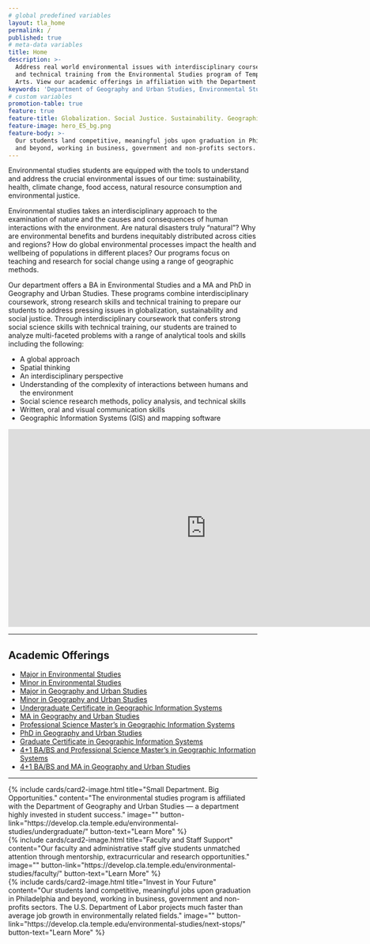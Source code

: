 ```yaml
---
# global predefined variables
layout: tla_home
permalink: /
published: true
# meta-data variables
title: Home
description: >-
  Address real world environmental issues with interdisciplinary coursework, strong research skills,
  and technical training from the Environmental Studies program of Temple University’s College of Liberal
  Arts. View our academic offerings in affiliation with the Department of Geography and Urban Studies.
keywords: 'Department of Geography and Urban Studies, Environmental Studies, academic offerings, Environmental Studies Program'
# custom variables
promotion-table: true
feature: true
feature-title: Globalization. Social Justice. Sustainability. Geographic Methods.
feature-image: hero_ES_bg.png
feature-body: >-
  Our students land competitive, meaningful jobs upon graduation in Philadelphia
  and beyond, working in business, government and non-profits sectors.
---
```

Environmental studies students are equipped with the tools to understand and address the crucial environmental issues of our time: sustainability, health, climate change, food access, natural resource consumption and environmental justice.

Environmental studies takes an interdisciplinary approach to the examination of nature and the causes and consequences of human interactions with the environment. Are natural disasters truly “natural”? Why are environmental benefits and burdens inequitably distributed across cities and regions? How do global environmental processes impact the health and wellbeing of populations in different places? Our programs focus on teaching and research for social change using a range of geographic methods.

Our department offers a BA in Environmental Studies and a MA and PhD in Geography and Urban Studies. These programs combine interdisciplinary coursework, strong research skills and technical training to prepare our students to address pressing issues in globalization, sustainability and social justice. Through interdisciplinary coursework that confers strong social science skills with technical training, our students are trained to analyze multi-faceted problems with a range of analytical tools and skills including the following:
- A global approach
- Spatial thinking
- An interdisciplinary perspective
- Understanding of the complexity of interactions between humans and the environment
- Social science research methods, policy analysis, and technical skills
- Written, oral and visual communication skills
- Geographic Information Systems (GIS) and mapping software
<div align="center" class="video-container"><iframe width="800" height="400" src="https://www.youtube.com/embed/ug_TJtS618A" frameborder="0" allow="autoplay; encrypted-media" allowfullscreen></iframe></div>

___

## Academic Offerings
- [Major in Environmental Studies](http://bulletin.temple.edu/undergraduate/liberal-arts/environmental-studies/ba-environmental-studies/)
- [Minor in Environmental Studies](http://bulletin.temple.edu/undergraduate/liberal-arts/environmental-studies/ba-environmental-studies/)
- [Major in Geography and Urban Studies](http://bulletin.temple.edu/undergraduate/liberal-arts/geography-urban-studies/ba-geography-urban-studies/)
- [Minor in Geography and Urban Studies](http://bulletin.temple.edu/undergraduate/liberal-arts/geography-urban-studies/minor-geography-urban-studies/)
- [Undergraduate Certificate in Geographic Information Systems](http://bulletin.temple.edu/undergraduate/liberal-arts/certificate-programs/certificate-geographic-information-systems/)
- [MA in Geography and Urban Studies](http://bulletin.temple.edu/graduate/scd/cla/geography-urban-studies-ma/)
- [Professional Science Master’s in Geographic Information Systems](http://bulletin.temple.edu/graduate/scd/cla/geographic-information-systems-psm/)
- [PhD in Geography and Urban Studies](http://bulletin.temple.edu/graduate/scd/cla/geography-urban-studies-phd/)
- [Graduate Certificate in Geographic Information Systems](http://bulletin.temple.edu/graduate/scd/cla/geographic-information-systems-certificate/)
- [4+1 BA/BS and Professional Science Master’s in Geographic Information Systems](/environmental-studies/undergraduate#accelerated-degree-offerings-41)
- [4+1 BA/BS and MA in Geography and Urban Studies](/environmental-studies/undergraduate#accelerated-degree-offerings-41)

___

<div class="row row-wide">
  <div class="col m12 l4">{% include cards/card2-image.html
    title="Small Department. Big Opportunities."
    content="The environmental studies program is affiliated with the Department of Geography and Urban Studies — a department highly invested in student success."
    image=""
    button-link="https://develop.cla.temple.edu/environmental-studies/undergraduate/"
    button-text="Learn More" %}
  </div>
  <div class="row row-wide">
    <div class="col m12 l4">{% include cards/card2-image.html
      title="Faculty and Staff Support"
      content="Our faculty and administrative staff give students unmatched attention through mentorship, extracurricular and research opportunities."
      image=""
      button-link="https://develop.cla.temple.edu/environmental-studies/faculty/"
      button-text="Learn More" %}
    </div>
    <div class="row row-wide">
      <div class="col m12 l4">{% include cards/card2-image.html
        title="Invest in Your Future"
        content="Our students land competitive, meaningful jobs upon graduation in Philadelphia and beyond, working in business, government and non-profits sectors. The U.S. Department of Labor projects much faster than average job growth in environmentally related fields."
        image=""
        button-link="https://develop.cla.temple.edu/environmental-studies/next-stops/"
        button-text="Learn More" %}
      </div>
</div>
